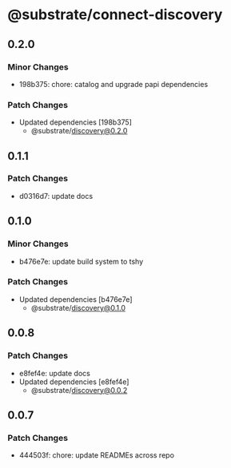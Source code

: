 # @substrate/connect-discovery

## 0.2.0

### Minor Changes

- 198b375: chore: catalog and upgrade papi dependencies

### Patch Changes

- Updated dependencies [198b375]
  - @substrate/discovery@0.2.0

## 0.1.1

### Patch Changes

- d0316d7: update docs

## 0.1.0

### Minor Changes

- b476e7e: update build system to tshy

### Patch Changes

- Updated dependencies [b476e7e]
  - @substrate/discovery@0.1.0

## 0.0.8

### Patch Changes

- e8fef4e: update docs
- Updated dependencies [e8fef4e]
  - @substrate/discovery@0.0.2

## 0.0.7

### Patch Changes

- 444503f: chore: update READMEs across repo
